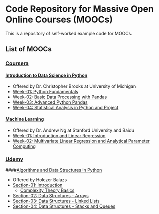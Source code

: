 # Code Repository for Massive Open Online Courses (MOOCs)
This is a repository of self-worked example code for MOOCs.

## List of MOOCs

### [Coursera](https://www.coursera.org/)

#### [Introduction to Data Science in Python](https://www.coursera.org/learn/python-data-analysis/)  
+ Offered by Dr. Christopher Brooks at University of Michigan  
+ [Week-01: Python Fundamentals](https://github.com/liberaliscomputing/code-for-moocs/tree/master/coursera/introduction-to-data-science-in-python/week-01-python-fundamentals)  
+ [Week-02: Basic Data Processing with Pandas](https://github.com/liberaliscomputing/code-for-moocs/tree/master/coursera/introduction-to-data-science-in-python/week-02-basic-data-processing-with-pandas)  
+ [Week-03: Advanced Python Pandas](https://github.com/liberaliscomputing/code-for-moocs/tree/master/coursera/introduction-to-data-science-in-python/week-03-advanced-python-pandas)  
+ [Week-04: Statistical Analysis in Python and Project](https://github.com/liberaliscomputing/code-for-moocs/tree/master/coursera/introduction-to-data-science-in-python/week-04-statistical-analysis-in-python-and-project)

#### [Machine Learning](https://www.coursera.org/learn/machine-learning/)
+ Offered by Dr. Andrew Ng at Stanford University and Baidu
+ [Week-01: Introduction and Linear Regression](https://github.com/liberaliscomputing/code-for-moocs/tree/master/coursera/machine-learning/week-01)
+ [Week-02: Multivariate Linear Regression and Analytical Parameter Computing](https://github.com/liberaliscomputing/code-for-moocs/tree/master/coursera/machine-learning/week-02)

### [Udemy](https://www.udemy.com/)

####[Algorithms and Data Structures in Python](https://www.udemy.com/algorithms-and-data-structures-in-python/)
+ Offered by Holczer Balazs
+ [Section-01: Introduction](https://github.com/liberaliscomputing/code-for-moocs/blob/master/udemy/algorithms-and-data-structures-in-python/introduction.ipynb)  
	+ [Complexity Theory Basics](https://www.udemy.com/complexity-theory-basics/)  
+ [Section-02: Data Structures - Arrays](https://github.com/liberaliscomputing/code-for-moocs/blob/master/udemy/algorithms-and-data-structures-in-python/data_structures_arrays.ipynb)  
+ [Section-03: Data Structures - Linked Lists](https://github.com/liberaliscomputing/code-for-moocs/blob/master/udemy/algorithms-and-data-structures-in-python/data_structures_linked_lists.ipynb)  
+ [Section-04: Data Structures - Stacks and Queues](https://github.com/liberaliscomputing/code-for-moocs/blob/master/udemy/algorithms-and-data-structures-in-python/data_structures_stacks_and_queues.ipynb)  


